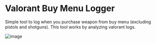# Valorant Buy Menu Logger

Simple tool to log when you purchase weapon from buy menu (excluding pistols and shotguns). This tool works by analyzing valorant logs.


![image](https://user-images.githubusercontent.com/74879467/124267014-04cb0e80-db38-11eb-9ac8-d85a5e264f1e.png)
